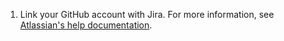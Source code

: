 1. Link your GitHub account with Jira. For more information, see [Atlassian's help documentation](https://confluence.atlassian.com/adminjiracloud/connect-jira-cloud-to-github-814188429.html).
